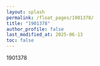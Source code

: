 ```yaml
---
layout: splash
permalink: /float_pages/1901378/
title: "1901378"
author_profile: false
last_modified_at: 2025-06-13
toc: false
---
```

 
1901378
